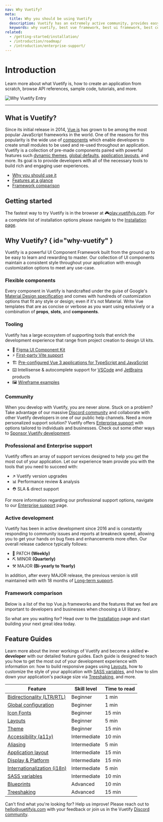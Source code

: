 ```yaml
---
nav: Why Vuetify?
meta:
  title: Why you should be using Vuetify
  description: Vuetify has an extremely active community, provides easy to use Material Design components and is consistently updated.
  keywords: why vuetify, best vue framework, best ui framework, best component framework, best ui library, best component library
related:
  - /getting-started/installation/
  - /introduction/roadmap/
  - /introduction/enterprise-support/
---
```

<script setup>
  import Comparison from '@/components/introduction/Comparison.vue'
</script>

# Introduction

Learn more about what Vuetify is, how to create an application from scratch, browse API references, sample code, tutorials, and more.

![Why Vuetify Entry](https://cdn.vuetifyjs.com/docs/images/entry/why-vuetify-entry.png)

----

## What is Vuetify?

Since its initial release in 2014, [Vue.js](https://vuejs.org/) has grown to be among the most popular JavaScript frameworks in the world. One of the reasons for this popularity is the wide use of [components](https://vuejs.org/guide/essentials/component-basics.html) which enable developers to create small modules to be used and re-used throughout an application. Vuetify is a collection of pre-made components paired with powerful features such [dynamic themes](/features/theme/), [global defaults](/features/global-configuration/), [application layouts](/features/application-layout/), and more. Its goal is to provide developers with all of the necessary tools to build rich and engaging user experiences.

* [Why you should use it](#why-vuetify)
* [Features at a glance](#feature-guides)
* [Framework comparison](#comparison)

## Getting started

The fastest way to try Vuetify is in the browser at 🎮[play.vuetifyjs.com](https://play.vuetifyjs.com/). For a complete list of installation options please navigate to the [Installation page](/getting-started/installation/).

## Why Vuetify? { id="why-vuetify" }

Vuetify is a powerful UI Component Framework built from the ground up to be easy to learn and rewarding to master. Our collection of UI components maintain a consistent style throughout your application with enough customization options to meet any use-case.

### Flexible components

Every component in Vuetify is handcrafted under the guise of Google's [Material Design specification](https://material.io/) and comes with hundreds of customization options that fit any style or design; even if it's not Material. Write Vue templates that are as concise or verbose as you want using exlusively or a combination of **props**, **slots**, and **components**.

### Tooling

Vuetify has a large ecosystem of supporting tools that enrich the development experience that range from project creation to design UI kits.

* 🎨 [Figma UI Component Kit](https://store.vuetifyjs.com/products/vuetify-ui-kit-figma)
* ⚡ [First-party Vite support](https://github.com/vuetifyjs/vuetify-loader/tree/next/packages/vite-plugin)
* 🏗️ [Pre-configured Vue 3 applications for TypeScript and JavaScript](https://tryvuetify.com)
* ⌨️ Intellisense & autocomplete support for [VSCode](https://code.visualstudio.com/docs/editor/intellisense) and [JetBrains](https://www.jetbrains.com/help/rider/Auto-Completing_Code.html) products
* 🖼️ [Wireframe examples](/getting-started/wireframes/)

### Community

When you develop with Vuetify, you are never alone. Stuck on a problem? Take advantage of our massive [Discord community](https://community.vuetifyjs.com/) and collaborate with other Vuetify developers in one of our public help channels. Need a more personalized support solution? Vuetify offers [Enterprise support](/introduction/enterprise-support/) with options tailored to individuals and businesses. Check out some other ways to [Sponsor Vuetify development](/introduction/sponsors-and-backers/).

<promoted slug="vuetify-discord" />

### Professional and Enterprise support

Vuetify offers an array of support services designed to help you get the most out of your application. Let our experience team provide you with the tools that you need to succeed with:

* ↗️ Vuetify version upgrades
* 📊 Performance review & analysis
* ⛑️ SLA & direct support

For more information regarding our professional support options, navigate to our [Enterprise support](/introduction/enterprise-support/) page.

### Active development

Vuetify has been in active development since 2016 and is constantly responding to community issues and reports at breakneck speed, allowing you to get your hands on bug fixes and enhancements more often. Our overall release cadence typically follows:

* 🔨 PATCH **(Weekly)**
* ⛏️ MINOR **(Quarterly)**
* ⚒️ MAJOR **(Bi-yearly to Yearly)**

In addition, after every MAJOR release, the previous version is still maintained with with 18 months of [Long-term support](/introduction/long-term-support/).

### Framework comparison

Below is a list of the top Vue.js frameworks and the features that we feel are important to developers and businesses when choosing a UI library.

<comparison />

So what are you waiting for? Head over to the [Installation](/getting-started/installation/) page and start building your next great idea today.

## Feature Guides

Learn more about the inner workings of Vuetify and become a skilled **v-developer** with our detailed feature guides. Each guide is designed to teach you how to get the most out of your development experience with information on: how to build responsive pages using [Layouts](/features/application-layout/), how to customize the style of your application with [SASS variables](/features/sass-variables/), and how to slim down your application's package size via [Treeshaking](/features/treeshaking/), and more.

| Feature | Skill level | Time to read |
| ------- | ----------- | ------------ |
| [Bidirectionality (LTR/RTL)](/features/bidirectionality/) | Beginner | 1 min |
| [Global configuration](/features/global-config/) | Beginner | 1 min |
| [Icon Fonts](/features/icon-fonts/) | Beginner | 15 min |
| [Layouts](/features/application-layout/) | Beginner | 5 min |
| [Theme](/features/theme/) | Beginner | 15 min |
| [Accessibility (a11y)](/features/accessibility) | Intermediate | 10 min |
| [Aliasing](/features/aliasing/) | Intermediate | 5 min |
| [Application layout](/features/application-layout/) | Intermediate | 15 min |
| [Display & Platform](/features/display-and-platform/) | Intermediate | 15 min |
| [Internationalization (i18n)](/features/internationalization/) | Intermediate | 5 min |
| [SASS variables](/features/sass-variables/) | Intermediate | 10 min |
| [Blueprints](/features/blueprints/) | Advanced | 10 min |
| [Treeshaking](/features/treeshaking/) | Advanced | 15 min |

<!-- | [Presets](/features/presets/) | Advanced | 15 min | -->
<!-- | [Programmatic scrolling](/features/scrolling/) | Intermediate | 2 min | -->

Can't find what you're looking for? Help us improve! Please reach out to [hello@vuetifyjs.com](mailto:hello@vuetifyjs.com) with your feedback or join us in the Vuetify [Discord community](https://community.vuetifyjs.com/).
